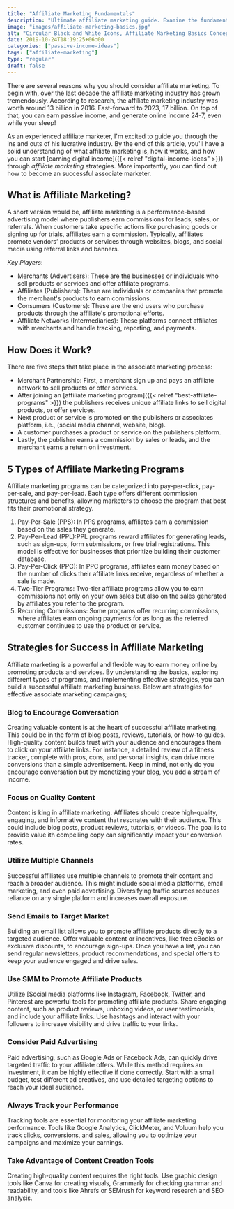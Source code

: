 ```yaml
---
title: "Affiliate Marketing Fundamentals"
description: "Ultimate affiliate marketing guide. Examine the fundamentals, process and how to get started."
image: "images/affiliate-marketing-basics.jpg"
alt: "Circular Black and White Icons, Affiliate Marketing Basics Concept."
date: 2019-10-24T18:19:25+06:00
categories: ["passive-income-ideas"]
tags: ["affiliate-marketing"]
type: "regular"
draft: false
---
```


There are several reasons why you should consider affiliate marketing. To begin with, over the last decade the affiliate marketing industry has grown tremendously. According to research, the affiliate marketing industry was worth around 13 billion in 2016. Fast-forward to 2023, 17 billion. On top of that, you can earn passive income, and generate online income 24-7, even while your sleep!

As an experienced affiliate marketer, I'm excited to guide you through the ins and outs of his lucrative industry. By the end of this article, you'll have a solid understanding of what affiliate marketing is, how it works, and how you can start [earning digital income]({{< relref "digital-income-ideas" >}}) through *affiliate marketing* strategies. More importantly, you can find out how to become an successful associate marketer.

## What is Affiliate Marketing?

A short version would be, affiliate marketing is a performance-based advertising model where publishers earn commissions for leads, sales, or referrals. When customers take specific actions like purchasing goods or signing up for trials, affiliates earn a commission. Typically, affiliates promote vendors’ products or services through websites, blogs, and social media using referral links and banners.

*Key Players*:

* Merchants (Advertisers): These are the businesses or individuals who sell products or services and offer affiliate programs.
* Affiliates (Publishers): These are individuals or companies that promote the merchant's products to earn commissions.
* Consumers (Customers): These are the end users who purchase products through the affiliate's promotional efforts.
* Affiliate Networks (Intermediaries): These platforms connect affiliates with merchants and handle tracking, reporting, and payments.

## How Does it Work?

There are five steps that take place in the associate marketing process:

* Merchant Partnership: First, a merchant sign up and pays an affiliate network to sell products or offer services.
* After joining an [affiliate marketing program]({{< relref "best-affiliate-programs" >}}) the publishers receives unique affiliate links to sell digital products, or offer services.
* Next product or service is promoted on the publishers or associates platform, i.e., (social media channel, website, blog).
* A customer purchases a product or service on the publishers platform.
* Lastly, the publisher earns a commission by sales or leads, and the merchant earns a return on investment.

## 5 Types of Affiliate Marketing Programs

Affiliate marketing programs can be categorized into pay-per-click, pay-per-sale, and pay-per-lead. Each type offers different commission structures and benefits, allowing marketers to choose the program that best fits their promotional strategy.

1. Pay-Per-Sale (PPS): In PPS programs, affiliates earn a commission based on the sales they generate.
2. Pay-Per-Lead (PPL):PPL programs reward affiliates for generating leads, such as sign-ups, form submissions, or free trial registrations. This model is effective for businesses that prioritize building their customer database.
3. Pay-Per-Click (PPC): In PPC programs, affiliates earn money based on the number of clicks their affiliate links receive, regardless of whether a sale is made.
4. Two-Tier Programs: Two-tier affiliate programs allow you to earn commissions not only on your own sales but also on the sales generated by affiliates you refer to the program.
5. Recurring Commissions: Some programs offer recurring commissions, where affiliates earn ongoing payments for as long as the referred customer continues to use the product or service.

## Strategies for Success in Affiliate Marketing

Affiliate marketing is a powerful and flexible way to earn money online by promoting products and services. By understanding the basics, exploring different types of programs, and implementing effective strategies, you can build a successful affiliate marketing business. Below are strategies for effective associate marketing campaigns;

### Blog to Encourage Conversation

Creating valuable content is at the heart of successful affiliate marketing. This could be in the form of blog posts, reviews, tutorials, or how-to guides. High-quality content builds trust with your audience and encourages them to click on your affiliate links. For instance, a detailed review of a fitness tracker, complete with pros, cons, and personal insights, can drive more conversions than a simple advertisement. Keep in mind, not only do you encourage conversation but by monetizing your blog, you add a stream of income.

### Focus on Quality Content

Content is king in affiliate marketing. Affiliates should create high-quality, engaging, and informative content that resonates with their audience. This could include blog posts, product reviews, tutorials, or videos. The goal is to provide value ith compelling copy can significantly impact your conversion rates.

### Utilize Multiple Channels

Successful affiliates use multiple channels to promote their content and reach a broader audience. This might include social media platforms, email marketing, and even paid advertising. Diversifying traffic sources reduces reliance on any single platform and increases overall exposure.

### Send Emails to Target Market

Building an email list allows you to promote affiliate products directly to a targeted audience. Offer valuable content or incentives, like free eBooks or exclusive discounts, to encourage sign-ups. Once you have a list, you can send regular newsletters, product recommendations, and special offers to keep your audience engaged and drive sales.

### Use SMM to Promote Affiliate Products

Utilize [Social media platforms like Instagram, Facebook, Twitter, and Pinterest are powerful tools for promoting affiliate products. Share engaging content, such as product reviews, unboxing videos, or user testimonials, and include your affiliate links. Use hashtags and interact with your followers to increase visibility and drive traffic to your links.

### Consider Paid Advertising

Paid advertising, such as Google Ads or Facebook Ads, can quickly drive targeted traffic to your affiliate offers. While this method requires an investment, it can be highly effective if done correctly. Start with a small budget, test different ad creatives, and use detailed targeting options to reach your ideal audience.

### Always Track your Performance

Tracking tools are essential for monitoring your affiliate marketing performance. Tools like Google Analytics, ClickMeter, and Voluum help you track clicks, conversions, and sales, allowing you to optimize your campaigns and maximize your earnings.

### Take Advantage of Content Creation Tools

Creating high-quality content requires the right tools. Use graphic design tools like Canva for creating visuals, Grammarly for checking grammar and readability, and tools like Ahrefs or SEMrush for keyword research and SEO analysis.
